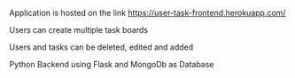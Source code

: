 Application is hosted on the link https://user-task-frontend.herokuapp.com/

Users can create multiple task boards

Users and tasks can be deleted, edited and added

Python Backend using Flask and MongoDb as Database
